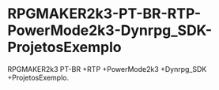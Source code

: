 # RPGMAKER2k3-PT-BR-RTP-PowerMode2k3-Dynrpg_SDK-ProjetosExemplo
RPGMAKER2k3 PT-BR +RTP +PowerMode2k3 +Dynrpg_SDK +ProjetosExemplo.
